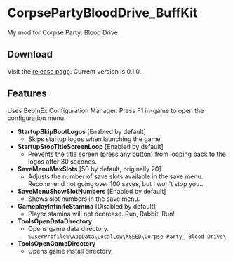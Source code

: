 # CorpsePartyBloodDrive_BuffKit

My mod for Corpse Party: Blood Drive.

## Download
Visit the [release page](https://github.com/DrPitLazarus/game-mods/releases/tag/CorpsePartyBloodDrive_BuffKit@0.1.0). Current version is 0.1.0.

## Features
Uses BepInEx Configuration Manager. Press F1 in-game to open the configuration menu.

- **StartupSkipBootLogos** [Enabled by default] 
  - Skips startup logos when launching the game.
- **StartupStopTitleScreenLoop** [Enabled by default] 
  - Prevents the title screen (press any button) from looping back to the logos after 30 seconds.
- **SaveMenuMaxSlots** [50 by default, originally 20] 
  - Adjusts the number of save slots available in the save menu. Recommend not going over 100 saves, but I won't stop you...
- **SaveMenuShowSlotNumbers** [Enabled by default] 
  - Shows slot numbers in the save menu.
- **GameplayInfiniteStamina** [Disabled by default] 
  - Player stamina will not decrease. Run, Rabbit, Run!  
- **ToolsOpenDataDirectory**
  - Opens game data directory. `%UserProfile%\AppData\LocalLow\XSEED\Corpse Party_ Blood Drive\`
- **ToolsOpenGameDirectory**
  - Opens game install directory.